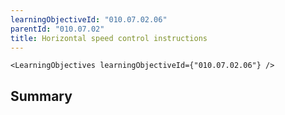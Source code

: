 ```yaml
---
learningObjectiveId: "010.07.02.06"
parentId: "010.07.02"
title: Horizontal speed control instructions
---
```


```tsx eval
<LearningObjectives learningObjectiveId={"010.07.02.06"} />
```

## Summary
